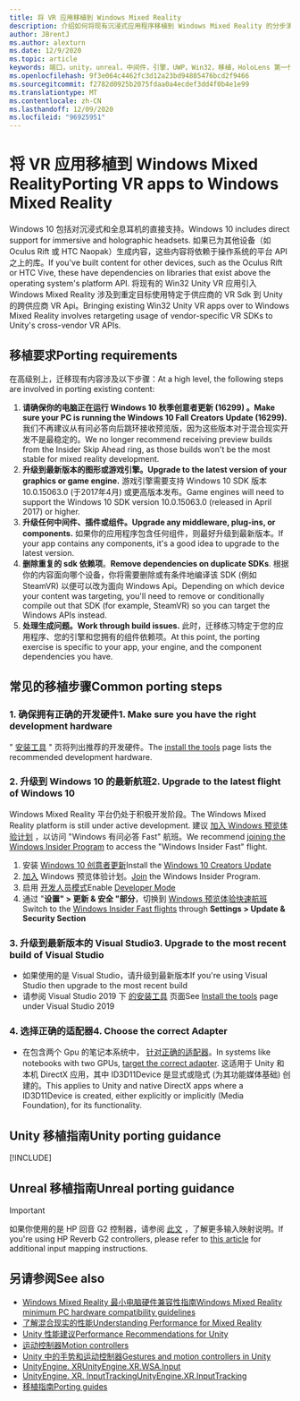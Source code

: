 ```yaml
---
title: 将 VR 应用移植到 Windows Mixed Reality
description: 介绍如何将现有沉浸式应用程序移植到 Windows Mixed Reality 的分步演练。
author: JBrentJ
ms.author: alexturn
ms.date: 12/9/2020
ms.topic: article
keywords: 端口，unity，unreal，中间件，引擎，UWP，Win32，移植，HoloLens 第一代，混合现实耳机，windows mixed reality 耳机，迁移，Windows 10，输入映射，
ms.openlocfilehash: 9f3e064c4462fc3d12a23bd94885476bcd2f9466
ms.sourcegitcommit: f2782d0925b2075fdaa0a4ecdef3dd4f0b4e1e99
ms.translationtype: MT
ms.contentlocale: zh-CN
ms.lasthandoff: 12/09/2020
ms.locfileid: "96925951"
---
```

# <a name="porting-vr-apps-to-windows-mixed-reality"></a><span data-ttu-id="fcc1c-104">将 VR 应用移植到 Windows Mixed Reality</span><span class="sxs-lookup"><span data-stu-id="fcc1c-104">Porting VR apps to Windows Mixed Reality</span></span>

<span data-ttu-id="fcc1c-105">Windows 10 包括对沉浸式和全息耳机的直接支持。</span><span class="sxs-lookup"><span data-stu-id="fcc1c-105">Windows 10 includes direct support for immersive and holographic headsets.</span></span> <span data-ttu-id="fcc1c-106">如果已为其他设备（如 Oculus Rift 或 HTC Naopak）生成内容，这些内容将依赖于操作系统的平台 API 之上的库。</span><span class="sxs-lookup"><span data-stu-id="fcc1c-106">If you've built content for other devices, such as the Oculus Rift or HTC Vive, these have dependencies on libraries that exist above the operating system's platform API.</span></span> <span data-ttu-id="fcc1c-107">将现有的 Win32 Unity VR 应用引入 Windows Mixed Reality 涉及到重定目标使用特定于供应商的 VR Sdk 到 Unity 的跨供应商 VR Api。</span><span class="sxs-lookup"><span data-stu-id="fcc1c-107">Bringing existing Win32 Unity VR apps over to Windows Mixed Reality involves retargeting usage of vendor-specific VR SDKs to Unity's cross-vendor VR APIs.</span></span>

## <a name="porting-requirements"></a><span data-ttu-id="fcc1c-108">移植要求</span><span class="sxs-lookup"><span data-stu-id="fcc1c-108">Porting requirements</span></span>

<span data-ttu-id="fcc1c-109">在高级别上，迁移现有内容涉及以下步骤：</span><span class="sxs-lookup"><span data-stu-id="fcc1c-109">At a high level, the following steps are involved in porting existing content:</span></span>
1. <span data-ttu-id="fcc1c-110">**请确保你的电脑正在运行 Windows 10 秋季创意者更新 (16299) 。**</span><span class="sxs-lookup"><span data-stu-id="fcc1c-110">**Make sure your PC is running the Windows 10 Fall Creators Update (16299).**</span></span> <span data-ttu-id="fcc1c-111">我们不再建议从有问必答向后跳环接收预览版，因为这些版本对于混合现实开发不是最稳定的。</span><span class="sxs-lookup"><span data-stu-id="fcc1c-111">We no longer recommend receiving preview builds from the Insider Skip Ahead ring, as those builds won't be the most stable for mixed reality development.</span></span>
2. <span data-ttu-id="fcc1c-112">**升级到最新版本的图形或游戏引擎。**</span><span class="sxs-lookup"><span data-stu-id="fcc1c-112">**Upgrade to the latest version of your graphics or game engine.**</span></span> <span data-ttu-id="fcc1c-113">游戏引擎需要支持 Windows 10 SDK 版本 10.0.15063.0 (于2017年4月) 或更高版本发布。</span><span class="sxs-lookup"><span data-stu-id="fcc1c-113">Game engines will need to support the Windows 10 SDK version 10.0.15063.0 (released in April 2017) or higher.</span></span>
3. <span data-ttu-id="fcc1c-114">**升级任何中间件、插件或组件。**</span><span class="sxs-lookup"><span data-stu-id="fcc1c-114">**Upgrade any middleware, plug-ins, or components.**</span></span> <span data-ttu-id="fcc1c-115">如果你的应用程序包含任何组件，则最好升级到最新版本。</span><span class="sxs-lookup"><span data-stu-id="fcc1c-115">If your app contains any components, it's a good idea to upgrade to the latest version.</span></span>
4. <span data-ttu-id="fcc1c-116">**删除重复的 sdk 依赖项**。</span><span class="sxs-lookup"><span data-stu-id="fcc1c-116">**Remove dependencies on duplicate SDKs**.</span></span> <span data-ttu-id="fcc1c-117">根据你的内容面向哪个设备，你将需要删除或有条件地编译该 SDK (例如 SteamVR) 以便可以改为面向 Windows Api。</span><span class="sxs-lookup"><span data-stu-id="fcc1c-117">Depending on which device your content was targeting, you'll need to remove or conditionally compile out that SDK (for example, SteamVR) so you can target the Windows APIs instead.</span></span>
5. <span data-ttu-id="fcc1c-118">**处理生成问题。**</span><span class="sxs-lookup"><span data-stu-id="fcc1c-118">**Work through build issues.**</span></span> <span data-ttu-id="fcc1c-119">此时，迁移练习特定于您的应用程序、您的引擎和您拥有的组件依赖项。</span><span class="sxs-lookup"><span data-stu-id="fcc1c-119">At this point, the porting exercise is specific to your app, your engine, and the component dependencies you have.</span></span>

## <a name="common-porting-steps"></a><span data-ttu-id="fcc1c-120">常见的移植步骤</span><span class="sxs-lookup"><span data-stu-id="fcc1c-120">Common porting steps</span></span>

### <a name="1-make-sure-you-have-the-right-development-hardware"></a><span data-ttu-id="fcc1c-121">1. 确保拥有正确的开发硬件</span><span class="sxs-lookup"><span data-stu-id="fcc1c-121">1. Make sure you have the right development hardware</span></span>

<span data-ttu-id="fcc1c-122">" [安装工具](../install-the-tools.md#immersive-vr-headset-requirements) " 页将列出推荐的开发硬件。</span><span class="sxs-lookup"><span data-stu-id="fcc1c-122">The [install the tools](../install-the-tools.md#immersive-vr-headset-requirements) page lists the recommended development hardware.</span></span>

### <a name="2-upgrade-to-the-latest-flight-of-windows-10"></a><span data-ttu-id="fcc1c-123">2. 升级到 Windows 10 的最新航班</span><span class="sxs-lookup"><span data-stu-id="fcc1c-123">2. Upgrade to the latest flight of Windows 10</span></span>

<span data-ttu-id="fcc1c-124">Windows Mixed Reality 平台仍处于积极开发阶段。</span><span class="sxs-lookup"><span data-stu-id="fcc1c-124">The Windows Mixed Reality platform is still under active development.</span></span> <span data-ttu-id="fcc1c-125">建议 [加入 Windows 预览体验计划](https://insider.windows.com/) ，以访问 "Windows 有问必答 Fast" 航班。</span><span class="sxs-lookup"><span data-stu-id="fcc1c-125">We recommend [joining the Windows Insider Program](https://insider.windows.com/) to access the "Windows Insider Fast" flight.</span></span>
1. <span data-ttu-id="fcc1c-126">安装 [Windows 10 创意者更新](https://www.microsoft.com/software-download/windows10)</span><span class="sxs-lookup"><span data-stu-id="fcc1c-126">Install the [Windows 10 Creators Update](https://www.microsoft.com/software-download/windows10)</span></span>
2. <span data-ttu-id="fcc1c-127">[加入](https://insider.windows.com/) Windows 预览体验计划。</span><span class="sxs-lookup"><span data-stu-id="fcc1c-127">[Join](https://insider.windows.com/) the Windows Insider Program.</span></span>
3. <span data-ttu-id="fcc1c-128">启用 [开发人员模式](https://docs.microsoft.com/windows/uwp/get-started/enable-your-device-for-development)</span><span class="sxs-lookup"><span data-stu-id="fcc1c-128">Enable [Developer Mode](https://docs.microsoft.com/windows/uwp/get-started/enable-your-device-for-development)</span></span>
4. <span data-ttu-id="fcc1c-129">通过 "**设置" > 更新 & 安全 "部分**，切换到 [Windows 预览体验快速航班](https://blogs.technet.microsoft.com/uktechnet/2016/07/01/joining-insider-preview)</span><span class="sxs-lookup"><span data-stu-id="fcc1c-129">Switch to the [Windows Insider Fast flights](https://blogs.technet.microsoft.com/uktechnet/2016/07/01/joining-insider-preview) through **Settings > Update & Security Section**</span></span>

### <a name="3-upgrade-to-the-most-recent-build-of-visual-studio"></a><span data-ttu-id="fcc1c-130">3. 升级到最新版本的 Visual Studio</span><span class="sxs-lookup"><span data-stu-id="fcc1c-130">3. Upgrade to the most recent build of Visual Studio</span></span>
* <span data-ttu-id="fcc1c-131">如果使用的是 Visual Studio，请升级到最新版本</span><span class="sxs-lookup"><span data-stu-id="fcc1c-131">If you're using Visual Studio then upgrade to the most recent build</span></span>
* <span data-ttu-id="fcc1c-132">请参阅 Visual Studio 2019 下 [的安装工具](../install-the-tools.md#installation-checklist) 页面</span><span class="sxs-lookup"><span data-stu-id="fcc1c-132">See [Install the tools](../install-the-tools.md#installation-checklist) page under Visual Studio 2019</span></span>

### <a name="4-choose-the-correct-adapter"></a><span data-ttu-id="fcc1c-133">4. 选择正确的适配器</span><span class="sxs-lookup"><span data-stu-id="fcc1c-133">4. Choose the correct Adapter</span></span>
* <span data-ttu-id="fcc1c-134">在包含两个 Gpu 的笔记本系统中， [针对正确的适配器](../native/rendering-in-directx.md#hybrid-graphics-pcs-and-mixed-reality-applications)。</span><span class="sxs-lookup"><span data-stu-id="fcc1c-134">In systems like notebooks with two GPUs, [target the correct adapter](../native/rendering-in-directx.md#hybrid-graphics-pcs-and-mixed-reality-applications).</span></span> <span data-ttu-id="fcc1c-135">这适用于 Unity 和本机 DirectX 应用，其中 ID3D11Device 是显式或隐式 (为其功能媒体基础) 创建的。</span><span class="sxs-lookup"><span data-stu-id="fcc1c-135">This applies to Unity and native DirectX apps where a ID3D11Device is created, either explicitly or implicitly (Media Foundation), for its functionality.</span></span>

## <a name="unity-porting-guidance"></a><span data-ttu-id="fcc1c-136">Unity 移植指南</span><span class="sxs-lookup"><span data-stu-id="fcc1c-136">Unity porting guidance</span></span>

[!INCLUDE[](includes/unity-porting-guidance.md)]

## <a name="unreal-porting-guidance"></a><span data-ttu-id="fcc1c-137">Unreal 移植指南</span><span class="sxs-lookup"><span data-stu-id="fcc1c-137">Unreal porting guidance</span></span>

> [!IMPORTANT]
> <span data-ttu-id="fcc1c-138">如果你使用的是 HP 回音 G2 控制器，请参阅 [此文](../unreal/unreal-reverb-g2-controllers.md) ，了解更多输入映射说明。</span><span class="sxs-lookup"><span data-stu-id="fcc1c-138">If you're using HP Reverb G2 controllers, please refer to [this article](../unreal/unreal-reverb-g2-controllers.md) for additional input mapping instructions.</span></span>

## <a name="see-also"></a><span data-ttu-id="fcc1c-139">另请参阅</span><span class="sxs-lookup"><span data-stu-id="fcc1c-139">See also</span></span>
* [<span data-ttu-id="fcc1c-140">Windows Mixed Reality 最小电脑硬件兼容性指南</span><span class="sxs-lookup"><span data-stu-id="fcc1c-140">Windows Mixed Reality minimum PC hardware compatibility guidelines</span></span>](https://docs.microsoft.com/windows/mixed-reality/enthusiast-guide/windows-mixed-reality-minimum-pc-hardware-compatibility-guidelines)
* [<span data-ttu-id="fcc1c-141">了解混合现实的性能</span><span class="sxs-lookup"><span data-stu-id="fcc1c-141">Understanding Performance for Mixed Reality</span></span>](../platform-capabilities-and-apis/understanding-performance-for-mixed-reality.md)
* [<span data-ttu-id="fcc1c-142">Unity 性能建议</span><span class="sxs-lookup"><span data-stu-id="fcc1c-142">Performance Recommendations for Unity</span></span>](../unity/performance-recommendations-for-unity.md)
* [<span data-ttu-id="fcc1c-143">运动控制器</span><span class="sxs-lookup"><span data-stu-id="fcc1c-143">Motion controllers</span></span>](../../design/motion-controllers.md)
* [<span data-ttu-id="fcc1c-144">Unity 中的手势和运动控制器</span><span class="sxs-lookup"><span data-stu-id="fcc1c-144">Gestures and motion controllers in Unity</span></span>](../unity/gestures-and-motion-controllers-in-unity.md)
* [<span data-ttu-id="fcc1c-145">UnityEngine. XR</span><span class="sxs-lookup"><span data-stu-id="fcc1c-145">UnityEngine.XR.WSA.Input</span></span>](https://docs.unity3d.com/ScriptReference/XR.WSA.Input.InteractionManager.html)
* [<span data-ttu-id="fcc1c-146">UnityEngine. XR. InputTracking</span><span class="sxs-lookup"><span data-stu-id="fcc1c-146">UnityEngine.XR.InputTracking</span></span>](https://docs.unity3d.com/ScriptReference/XR.InputTracking.html)
* [<span data-ttu-id="fcc1c-147">移植指南</span><span class="sxs-lookup"><span data-stu-id="fcc1c-147">Porting guides</span></span>](porting-guides.md)